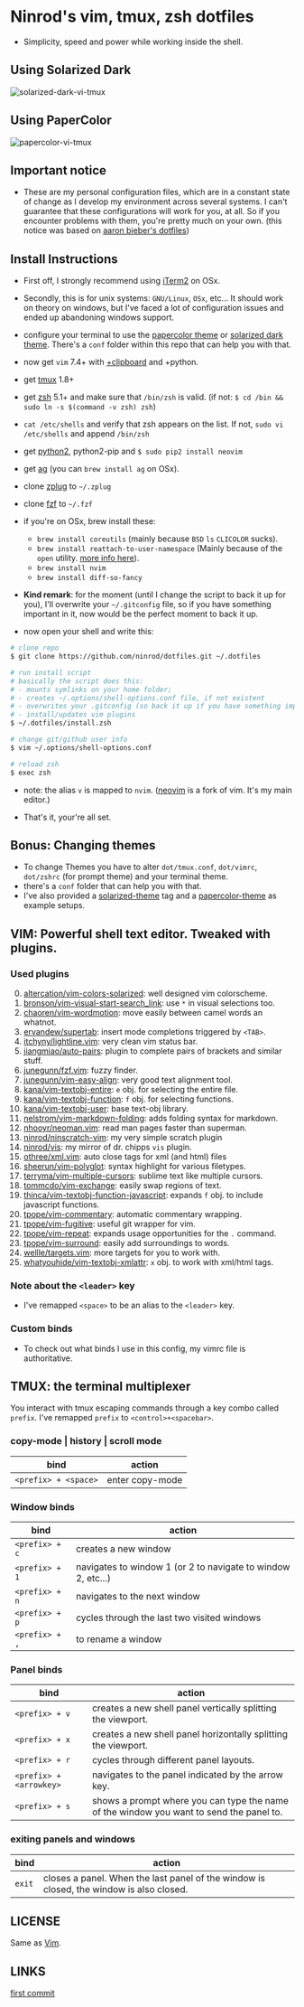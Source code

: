# Ninrod's __vim, tmux, zsh__ dotfiles

* Simplicity, speed and power while working inside the shell.

## Using Solarized Dark

![solarized-dark-vi-tmux](https://raw.githubusercontent.com/ninrod/dotfiles/misc/images/update-2016.06.03.png)

## Using PaperColor

![papercolor-vi-tmux](https://raw.githubusercontent.com/ninrod/dotfiles/misc/images/screen.png)

## Important notice 

* These are my personal configuration files, which are in a constant state of change as I develop my environment across several systems. I can't guarantee that these configurations will work for you, at all. So if you encounter problems with them, you're pretty much on your own. (this notice was based on [aaron bieber's dotfiles](https://github.com/aaronbieber/dotfiles))

## Install Instructions

* First off, I strongly recommend using [iTerm2](https://github.com/gnachman/iTerm2.git) on OSx.
* Secondly, this is for unix systems: `GNU/Linux`, `OSx`, etc... It should work on theory on windows, but I've faced a lot of configuration issues and ended up abandoning windows support.
* configure your terminal to use the [papercolor theme](https://github.com/NLKNguyen/papercolor-theme.git) or [solarized dark theme](https://github.com/altercation/solarized.git). There's a `conf` folder within this repo that can help you with that. 
* now get `vim` 7.4+ with [+clipboard](http://vimcasts.org/blog/2013/11/getting-vim-with-clipboard-support) and +python.
* get [tmux](https://github.com/tmux/tmux.git) 1.8+
* get [zsh](https://github.com/zsh-users/zsh.git) 5.1+ and make sure that `/bin/zsh` is valid. (if not: `$ cd /bin && sudo ln -s $(command -v zsh) zsh`)
* `cat /etc/shells` and verify that zsh appears on the list. If not, `sudo vi /etc/shells` and append `/bin/zsh`
* get [python2](http://python.org), python2-pip and `$ sudo pip2 install neovim`
* get [ag](https://github.com/ggreer/the_silver_searcher.git) (you can `brew install ag` on OSx).
* clone [zplug](https://github.com/zplug/zplug.git) to `~/.zplug`
* clone [fzf](https://github.com/junegunn/fzf.git) to `~/.fzf`
* if you're on OSx, brew install these:
  * `brew install coreutils` (mainly because `BSD` `ls` `CLICOLOR` sucks).
  * `brew install reattach-to-user-namespace` (Mainly because of the `open` utility. [more info here](https://github.com/ChrisJohnsen/tmux-MacOSX-pasteboard.git)).
  * `brew install nvim`
  * `brew install diff-so-fancy`

* __Kind remark__: for the moment (until I change the script to back it up for you), I'll overwrite your `~/.gitconfig` file, so if you have something important in it, now would be the perfect moment to back it up.

* now open your shell and write this:

```sh
# clone repo
$ git clone https://github.com/ninrod/dotfiles.git ~/.dotfiles

# run install script 
# basically the script does this:
# - mounts symlinks on your home folder;
# - creates ~/.options/shell-options.conf file, if not existent
# - overwrites your .gitconfig (so back it up if you have something important)
# - install/updates vim plugins
$ ~/.dotfiles/install.zsh

# change git/github user info
$ vim ~/.options/shell-options.conf

# reload zsh
$ exec zsh
```

* note: the alias `v` is mapped to `nvim`. ([neovim](https://neovim.io/) is a fork of vim. It's my main editor.)

* That's it, your're all set.


## Bonus: Changing themes

* To change Themes you have to alter `dot/tmux.conf`, `dot/vimrc`, `dot/zshrc` (for prompt theme) and your terminal theme.
* there's a `conf` folder that can help you with that.
* I've also provided a [solarized-theme](https://github.com/ninrod/dotfiles/releases/tag/solarized-theme) tag and a [papercolor-theme](https://github.com/ninrod/dotfiles/releases/tag/papercolor-theme) as example setups.

## VIM: Powerful shell text editor. Tweaked with plugins.

### Used plugins
0. [altercation/vim-colors-solarized](https://github.com/altercation/vim-colors-solarized.git): well designed vim colorscheme.
0. [bronson/vim-visual-start-search_link](https://github.com/bronson/vim-visual-star-search.git): use `*` in visual selections too.
0. [chaoren/vim-wordmotion](https://github.com/chaoren/vim-wordmotion.git): move easily between camel words an whatnot.
0. [ervandew/supertab](https://github.com/ervandew/supertab.git): insert mode completions triggered by `<TAB>`.
0. [itchyny/lightline.vim](https://github.com/itchyny/lightline.vim.git): very clean vim status bar.
0. [jiangmiao/auto-pairs](https://github.com/jiangmiao/auto-pairs.git): plugin to complete pairs of brackets and similar stuff.
0. [junegunn/fzf.vim](https://github.com/junegunn/fzf.vim.git): fuzzy finder.
0. [junegunn/vim-easy-align](https://github.com/junegunn/vim-easy-align.git): very good text alignment tool.
0. [kana/vim-textobj-entire](https://github.com/kana/vim-textobj-entire.git): `e` obj. for selecting the entire file.
0. [kana/vim-textobj-function](https://github.com/kana/vim-textobj-function.git): `f` obj. for selecting functions.
0. [kana/vim-textobj-user](https://github.com/kana/vim-textobj-user.git): base text-obj library.
0. [nelstrom/vim-markdown-folding](https://github.com/nelstrom/vim-markdown-folding.git): adds folding syntax for markdown.
0. [nhooyr/neoman.vim](https://github.com/nhooyr/neoman.vim.git): read man pages faster than superman.
0. [ninrod/ninscratch-vim](https://github.com/ninrod/ninscratch-vim.git): my very simple scratch plugin
0. [ninrod/vis](https://github.com/ninrod/vis.git): my mirror of dr. chipps `vis` plugin.
0. [othree/xml.vim](https://github.com/othree/xml.vim.git): auto close tags for xml (and html) files
0. [sheerun/vim-polyglot](https://github.com/sheerun/vim-polyglot.git): syntax highlight for various filetypes.
0. [terryma/vim-multiple-cursors](https://github.com/terryma/vim-multiple-cursors.git): sublime text like multiple cursors.
0. [tommcdo/vim-exchange](https://github.com/tommcdo/vim-exchange.git): easily swap regions of text.
0. [thinca/vim-textobj-function-javascript](https://github.com/thinca/vim-textobj-function-javascript.git): expands `f` obj. to include javascript functions.
0. [tpope/vim-commentary](https://github.com/tpope/vim-commentary.git): automatic commentary wrapping.
0. [tpope/vim-fugitive](https://github.com/tpope/vim-fugitive.git): useful git wrapper for vim.
0. [tpope/vim-repeat](https://github.com/tpope/vim-repeat.git): expands usage opportunities for the `.` command.
0. [tpope/vim-surround](https://github.com/tpope/vim-surround.git): easily add surroundings to words. 
0. [wellle/targets.vim](https://github.com/wellle/targets.vim.git): more targets for you to work with.
0. [whatyouhide/vim-textobj-xmlattr](https://github.com/whatyouhide/vim-textobj-xmlattr.git): `x` obj. to work with xml/html tags.

### Note about the `<leader>` key

* I've remapped `<space>` to be an alias to the `<leader>` key.

### Custom binds

* To check out what binds I use in this config, my vimrc file is authoritative.

## TMUX: the terminal multiplexer

You interact with tmux escaping commands through a key combo called `prefix`. I've remapped `prefix` to `<control>+<spacebar>`.

### copy-mode | history | scroll mode

bind                 | action
-------------------- | -----------------------------------------------------------
`<prefix> + <space>` | enter copy-mode

### Window binds

bind           | action
-------------- | ------------------------------------------------------------
`<prefix> + c` | creates a new window
`<prefix> + 1` | navigates to window 1 (or 2 to navigate to window 2, etc...)
`<prefix> + n` | navigates to the next window
`<prefix> + p` | cycles through the last two visited windows
`<prefix> + ,` | to rename a window

### Panel binds

bind                          | action
----------------------------- | ----------------------------------------------------------------------------------------
`<prefix> + v`                | creates a new shell panel vertically splitting the viewport.
`<prefix> + x`                | creates a new shell panel horizontally splitting the viewport.
`<prefix> + r`                | cycles through different panel layouts.
`<prefix> + <arrowkey>`       | navigates to the panel indicated by the arrow key.
`<prefix> + s`                | shows a prompt where you can type the name of the window you want to send the panel to.

### exiting panels and windows

bind                           | action
------------------------------ | -----------------------------------------------------------------------------------------
`exit`                         | closes a panel. When the last panel of the window is closed, the window is also closed.

LICENSE
-----------

Same as [Vim](http://vimdoc.sourceforge.net/htmldoc/uganda.html#license).

LINKS
----------

[first commit](https://github.com/ninrod/dotfiles/tree/212d09fb3859ca03d98aefbcd2c03c4e7d43b68e)

